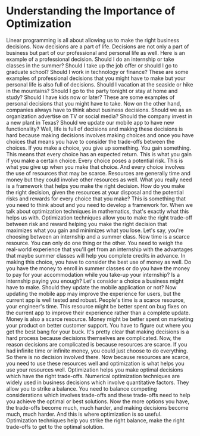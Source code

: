 # Understanding the Importance of Optimization 

Linear programming is all about allowing us to make the right business decisions. Now decisions are a part of life. Decisions are not only a part of business but part of our professional and personal life as well. Here is an example of a professional decision. Should I do an internship or take classes in the summer? Should I take up the job offer or should I go to graduate school? Should I work in technology or finance? These are some examples of professional decisions that you might have to make but your personal life is also full of decisions. Should I vacation at the seaside or hike in the mountains? Should I go to the party tonight or stay at home and study? Should I have kids now or later? These are some examples of personal decisions that you might have to take. Now on the other hand, companies always have to think about business decisions. Should we as an organization advertise on TV or social media? Should the company invest in a new plant in Texas? Should we update our mobile app to have new functionality?
Well, life is full of decisions and making these decisions is hard because making decisions involves making choices and once you have choices that means you have to consider the trade-offs between the choices. If you make a choice, you give up something. You gain something. This means that every choice has an expected return. This is what you gain if you make a certain choice. Every choice poses a potential risk. This is what you give up when you make that choice. And every choice involves the use of resources that may be scarce. Resources are generally time and money but they could involve other resources as well. What you really need is a framework that helps you make the right decision. How do you make the right decision, given the resources at your disposal and the potential risks and rewards for every choice that you make? This is something that you need to think about and you need to develop a framework for.
When we talk about optimization techniques in mathematics, that's exactly what this helps us with. Optimization techniques allow you to make the right trade-off between risk and reward helping you make the right decision that maximizes what you gain and minimizes what you lose. Let's say, you're choosing between an internship and a summer class. Now time is a scarce resource. You can only do one thing or the other. You need to weigh the real-world experience that you'll get from an internship with the advantages that maybe summer classes will help you complete credits in advance. In making this choice, you have to consider the best use of money as well. Do you have the money to enroll in summer classes or do you have the money to pay for your accommodation while you take-up your internship? Is a internship paying you enough?
Let's consider a choice a business might have to make. Should they update the mobile application or not? Now updating the mobile app may improve the experience for users, but the current app is well tested and robust. People's time is a scarce resource, your engineer's time. This resource might be better spent on bug fixes on the current app to improve their experience rather than a complete update. Money is also a scarce resource. Money might be better spent on marketing your product on better customer support. You have to figure out where you get the best bang for your buck. It's pretty clear that making decisions is a hard process because decisions themselves are complicated. Now, the reason decisions are complicated is because resources are scarce. If you had infinite time or infinite money, you could just choose to do everything. So there is no decision involved there. Now because resources are scarce, you need to use these resources well and optimization is what helps you use your resources well. Optimization helps you make optimal decisions which have the right trade-offs.
Numerical optimization techniques are widely used in business decisions which involve quantitative factors. They allow you to strike a balance. You need to balance competing considerations which involves trade-offs and these trade-offs need to help you achieve the optimal or best solutions. Now the more options you have, the trade-offs become much, much harder, and making decisions become much, much harder. And this is where optimization is so useful. Optimization techniques help you strike the right balance, make the right trade-offs to get to the optimal solution.

